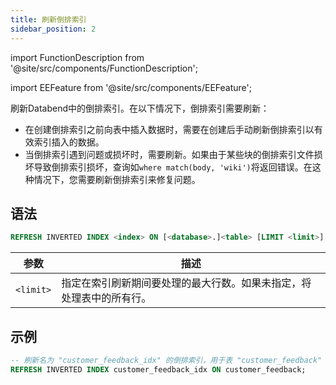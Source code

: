 ```yaml
---
title: 刷新倒排索引
sidebar_position: 2
---
```


import FunctionDescription from '@site/src/components/FunctionDescription';

<FunctionDescription description="引入或更新: v1.2.405"/>

import EEFeature from '@site/src/components/EEFeature';

<EEFeature featureName='INVERTED INDEX'/>

刷新Databend中的倒排索引。在以下情况下，倒排索引需要刷新：

- 在创建倒排索引之前向表中插入数据时，需要在创建后手动刷新倒排索引以有效索引插入的数据。
- 当倒排索引遇到问题或损坏时，需要刷新。如果由于某些块的倒排索引文件损坏导致倒排索引损坏，查询如`where match(body, 'wiki')`将返回错误。在这种情况下，您需要刷新倒排索引来修复问题。

## 语法

```sql
REFRESH INVERTED INDEX <index> ON [<database>.]<table> [LIMIT <limit>]
```

| 参数      | 描述                                                                                                                      |
|-----------|----------------------------------------------------------------------------------------------------------------------------------|
| `<limit>` | 指定在索引刷新期间要处理的最大行数。如果未指定，将处理表中的所有行。 |

## 示例

```sql
-- 刷新名为 "customer_feedback_idx" 的倒排索引，用于表 "customer_feedback"
REFRESH INVERTED INDEX customer_feedback_idx ON customer_feedback;
```